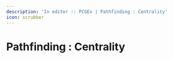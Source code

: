 ```yaml
---
description: 'In editor :: PCGEx | Pathfinding : Centrality'
icon: scrubber
---
```


# Pathfinding : Centrality

